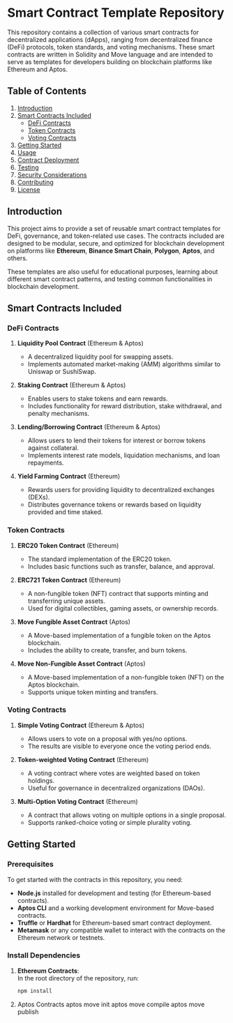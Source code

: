 # Smart Contract Template Repository

This repository contains a collection of various smart contracts for decentralized applications (dApps), ranging from decentralized finance (DeFi) protocols, token standards, and voting mechanisms. These smart contracts are written in Solidity and Move language and are intended to serve as templates for developers building on blockchain platforms like Ethereum and Aptos.

## Table of Contents
1. [Introduction](#introduction)
2. [Smart Contracts Included](#smart-contracts-included)
   - [DeFi Contracts](#defi-contracts)
   - [Token Contracts](#token-contracts)
   - [Voting Contracts](#voting-contracts)
3. [Getting Started](#getting-started)
4. [Usage](#usage)
5. [Contract Deployment](#contract-deployment)
6. [Testing](#testing)
7. [Security Considerations](#security-considerations)
8. [Contributing](#contributing)
9. [License](#license)

## Introduction
This project aims to provide a set of reusable smart contract templates for DeFi, governance, and token-related use cases. The contracts included are designed to be modular, secure, and optimized for blockchain development on platforms like **Ethereum**, **Binance Smart Chain**, **Polygon**, **Aptos**, and others.

These templates are also useful for educational purposes, learning about different smart contract patterns, and testing common functionalities in blockchain development.

## Smart Contracts Included

### DeFi Contracts
1. **Liquidity Pool Contract** (Ethereum & Aptos)
   - A decentralized liquidity pool for swapping assets.
   - Implements automated market-making (AMM) algorithms similar to Uniswap or SushiSwap.

2. **Staking Contract** (Ethereum & Aptos)
   - Enables users to stake tokens and earn rewards.
   - Includes functionality for reward distribution, stake withdrawal, and penalty mechanisms.

3. **Lending/Borrowing Contract** (Ethereum & Aptos)
   - Allows users to lend their tokens for interest or borrow tokens against collateral.
   - Implements interest rate models, liquidation mechanisms, and loan repayments.

4. **Yield Farming Contract** (Ethereum)
   - Rewards users for providing liquidity to decentralized exchanges (DEXs).
   - Distributes governance tokens or rewards based on liquidity provided and time staked.

### Token Contracts
1. **ERC20 Token Contract** (Ethereum)
   - The standard implementation of the ERC20 token.
   - Includes basic functions such as transfer, balance, and approval.

2. **ERC721 Token Contract** (Ethereum)
   - A non-fungible token (NFT) contract that supports minting and transferring unique assets.
   - Used for digital collectibles, gaming assets, or ownership records.

3. **Move Fungible Asset Contract** (Aptos)
   - A Move-based implementation of a fungible token on the Aptos blockchain.
   - Includes the ability to create, transfer, and burn tokens.

4. **Move Non-Fungible Asset Contract** (Aptos)
   - A Move-based implementation of a non-fungible token (NFT) on the Aptos blockchain.
   - Supports unique token minting and transfers.

### Voting Contracts
1. **Simple Voting Contract** (Ethereum & Aptos)
   - Allows users to vote on a proposal with yes/no options.
   - The results are visible to everyone once the voting period ends.

2. **Token-weighted Voting Contract** (Ethereum)
   - A voting contract where votes are weighted based on token holdings.
   - Useful for governance in decentralized organizations (DAOs).

3. **Multi-Option Voting Contract** (Ethereum)
   - A contract that allows voting on multiple options in a single proposal.
   - Supports ranked-choice voting or simple plurality voting.

## Getting Started

### Prerequisites
To get started with the contracts in this repository, you need:
- **Node.js** installed for development and testing (for Ethereum-based contracts).
- **Aptos CLI** and a working development environment for Move-based contracts.
- **Truffle** or **Hardhat** for Ethereum-based smart contract deployment.
- **Metamask** or any compatible wallet to interact with the contracts on the Ethereum network or testnets.

### Install Dependencies

1. **Ethereum Contracts**:  
   In the root directory of the repository, run:
   ```bash
   npm install
2. Aptos Contracts
   aptos move init
   aptos move compile
   aptos move publish
